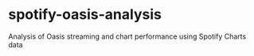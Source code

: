 # spotify-oasis-analysis
Analysis of Oasis streaming and chart performance using Spotify Charts data
